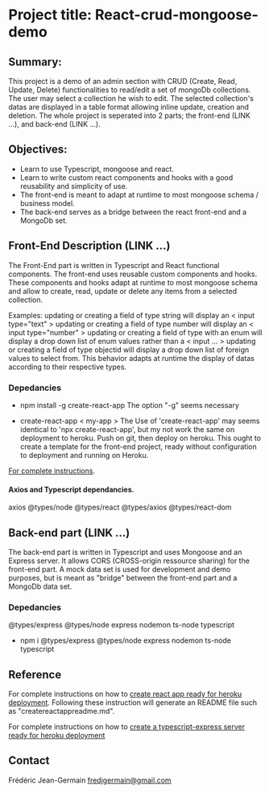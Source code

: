 # Project title: React-crud-mongoose-demo

## Summary: 
This project is a demo of an admin section with CRUD (Create, Read, Update, Delete) functionalities to read/edit a set of mongoDb collections. The user may select a collection he wish to edit. The selected collection's datas are displayed in a table format allowing inline update, creation and deletion. The whole project is seperated into 2 parts; the front-end (LINK ...), and back-end (LINK ...). 

## Objectives:
- Learn to use Typescript, mongoose and react. 
- Learn to write custom react components and hooks with a good reusability and simplicity of use. 
- The front-end is meant to adapt at runtime to most mongoose schema / business model. 
- The back-end serves as a bridge between the react front-end and a MongoDb set. 

## Front-End Description (LINK ...) 
The Front-End part is written in Typescript and React functional components. The front-end uses reusable custom components and hooks. These components and hooks adapt at runtime to most mongoose schema and allow to create, read, update or delete any items from a selected collection. 

Examples: 
  updating or creating a field of type string will display an < input type="text" > 
  updating or creating a field of type number will display an < input type="number" > 
  updating or creating a field of type with an enum will display a drop down list of enum values rather than a < input ... > 
  updating or creating a field of type objectid will display a drop down list of foreign values to select from. 
This behavior adapts at runtime the display of datas according to their respective types. 

### Depedancies
- npm install -g create-react-app 
The option "-g" seems necessary 

- create-react-app < my-app > 
The Use of 'create-react-app' may seems identical to 'npx create-react-app', but my not work the same on deployment to heroku. 
Push on git, then deploy on heroku. 
This ought to create a template for the front-end project, ready without configuration to deployment and running on Heroku. 

[For complete instructions](https://blog.heroku.com/deploying-react-with-zero-configuration).

#### Axios and Typescript dependancies. 
  axios
  @types/node
  @types/react
  @types/axios
  @types/react-dom


## Back-end part (LINK ...) 
The back-end part is written in Typescript and uses Mongoose and an Express server. It allows CORS (CROSS-origin ressource sharing) for the front-end part. A mock data set is used for development and demo purposes, but is meant as "bridge" between the front-end part and a MongoDb data set. 

### Depedancies
  @types/express 
  @types/node 
  express 
  nodemon 
  ts-node 
  typescript

  * npm i @types/express @types/node express nodemon ts-node typescript


## Reference
For complete instructions on how to [create react app ready for heroku deployment](https://blog.heroku.com/deploying-react-with-zero-configuration).
Following these instruction will generate an README file such as "createreactappreadme.md". 

For complete instructions on how to [create a typescript-express server ready for heroku deployment](https://dev.to/hte305/simple-deploy-typescript-application-to-heroku-5b6g)


## Contact
Frédéric Jean-Germain
fredjgermain@gmail.com